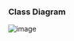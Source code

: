 ### Class Diagram

![image](https://user-images.githubusercontent.com/83855603/236282187-7a3baa07-7636-4a66-a512-a2cb3b285540.png)
